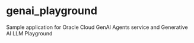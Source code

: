 # genai_playground
Sample application for Oracle Cloud GenAI Agents service and Generative AI LLM Playground
